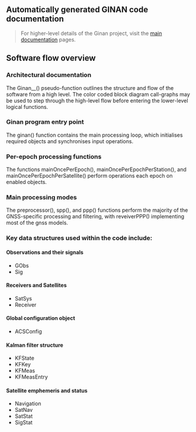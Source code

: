 ## Automatically generated GINAN code documentation

> For higher-level details of the Ginan project, visit the [main documentation](../index.html) pages.

## Software flow overview

### Architectural documentation

The Ginan__() pseudo-function outlines the structure and flow of the software from a high level.
The color coded block diagram call-graphs may be used to step through the high-level flow before entering the lower-level logical functions.

### Ginan program entry point

The ginan() function contains the main processing loop, which initialises required objects and synchronises input operations.

### Per-epoch processing functions

The functions mainOncePerEpoch(), mainOncePerEpochPerStation(), and mainOncePerEpochPerSatellite() perform operations each epoch on enabled objects.

### Main processing modes

The preprocessor(), spp(), and ppp() functions perform the majority of the GNSS-specific processing and filtering, with reveiverPPP() implementing most of the gnss models.

### Key data structures used within the code include:

#### Observations and their signals

- GObs
- Sig

#### Receivers and Satellites

- SatSys
- Receiver

#### Global configuration object

- ACSConfig

#### Kalman filter structure

- KFState
- KFKey
- KFMeas
- KFMeasEntry

#### Satellite emphemeris and status

- Navigation
- SatNav
- SatStat
- SigStat



